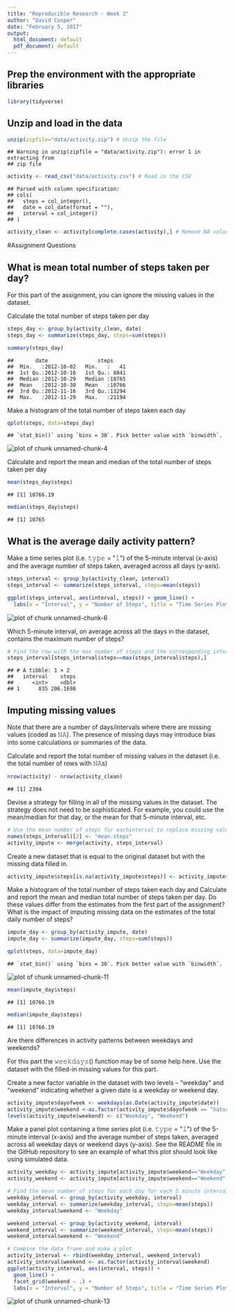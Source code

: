 ```yaml
---
title: "Reproducible Research - Week 2"
author: "David Cooper"
date: "February 5, 2017"
output:
  html_document: default
  pdf_document: default
---
```




## Prep the environment with the appropriate libraries

```r
library(tidyverse)
```
## Unzip and load in the data

```r
unzip(zipfile="data/activity.zip") # Unzip the file
```

```
## Warning in unzip(zipfile = "data/activity.zip"): error 1 in extracting from
## zip file
```

```r
activity <- read_csv("data/activity.csv") # Read in the CSV
```

```
## Parsed with column specification:
## cols(
##   steps = col_integer(),
##   date = col_date(format = ""),
##   interval = col_integer()
## )
```

```r
activity_clean <- activity[complete.cases(activity),] # Remove NA values
```

#Assignment Questions

## What is mean total number of steps taken per day?
For this part of the assignment, you can ignore the missing values in the dataset.

Calculate the total number of steps taken per day  

```r
steps_day <- group_by(activity_clean, date)
steps_day <- summarize(steps_day, steps=sum(steps))

summary(steps_day)
```

```
##       date                steps      
##  Min.   :2012-10-02   Min.   :   41  
##  1st Qu.:2012-10-16   1st Qu.: 8841  
##  Median :2012-10-29   Median :10765  
##  Mean   :2012-10-30   Mean   :10766  
##  3rd Qu.:2012-11-16   3rd Qu.:13294  
##  Max.   :2012-11-29   Max.   :21194
```
  
Make a histogram of the total number of steps taken each day  

```r
qplot(steps, data=steps_day)
```

```
## `stat_bin()` using `bins = 30`. Pick better value with `binwidth`.
```

![plot of chunk unnamed-chunk-4](figure/unnamed-chunk-4-1.png)
  
Calculate and report the mean and median of the total number of steps taken per day  

```r
mean(steps_day$steps)
```

```
## [1] 10766.19
```

```r
median(steps_day$steps)
```

```
## [1] 10765
```
  
## What is the average daily activity pattern?

Make a time series plot (i.e. 𝚝𝚢𝚙𝚎 = "𝚕") of the 5-minute interval (x-axis) and the average number of steps taken, averaged across all days (y-axis).  


```r
steps_interval <- group_by(activity_clean, interval)
steps_interval <- summarize(steps_interval, steps=mean(steps))

ggplot(steps_interval, aes(interval, steps)) + geom_line() + 
  labs(x = "Interval", y = "Number of Steps", title = "Time Series Plot of Daily steps per 5 Minute Interval")
```

![plot of chunk unnamed-chunk-6](figure/unnamed-chunk-6-1.png)
  
Which 5-minute interval, on average across all the days in the dataset, contains the maximum number of steps?

```r
# Find the row with the max number of steps and the corresponding interval
steps_interval[steps_interval$steps==max(steps_interval$steps),]
```

```
## # A tibble: 1 × 2
##   interval    steps
##      <int>    <dbl>
## 1      835 206.1698
```
  
## Imputing missing values

Note that there are a number of days/intervals where there are missing values (coded as 𝙽𝙰). The presence of missing days may introduce bias into some calculations or summaries of the data.  

Calculate and report the total number of missing values in the dataset (i.e. the total number of rows with 𝙽𝙰s) 

```r
nrow(activity) - nrow(activity_clean)
```

```
## [1] 2304
```

Devise a strategy for filling in all of the missing values in the dataset. The strategy does not need to be sophisticated. For example, you could use the mean/median for that day, or the mean for that 5-minute interval, etc.  

```r
# Use the mean number of steps for eachinterval to replace missing values
names(steps_interval)[2] <- "mean.steps"
activity_impute <- merge(activity, steps_interval)
```

Create a new dataset that is equal to the original dataset but with the missing data filled in.

```r
activity_impute$steps[is.na(activity_impute$steps)] <- activity_impute$mean.steps[is.na(activity_impute$steps)]
```
Make a histogram of the total number of steps taken each day and Calculate and report the mean and median total number of steps taken per day. Do these values differ from the estimates from the first part of the assignment? What is the impact of imputing missing data on the estimates of the total daily number of steps?  

```r
impute_day <- group_by(activity_impute, date)
impute_day <- summarize(impute_day, steps=sum(steps))

qplot(steps, data=impute_day)
```

```
## `stat_bin()` using `bins = 30`. Pick better value with `binwidth`.
```

![plot of chunk unnamed-chunk-11](figure/unnamed-chunk-11-1.png)

```r
mean(impute_day$steps)
```

```
## [1] 10766.19
```

```r
median(impute_day$steps)
```

```
## [1] 10766.19
```

Are there differences in activity patterns between weekdays and weekends?  

For this part the 𝚠𝚎𝚎𝚔𝚍𝚊𝚢𝚜() function may be of some help here. Use the dataset with the filled-in missing values for this part.

Create a new factor variable in the dataset with two levels – “weekday” and “weekend” indicating whether a given date is a weekday or weekend day.

```r
activity_impute$dayofweek <- weekdays(as.Date(activity_impute$date))
activity_impute$weekend <-as.factor(activity_impute$dayofweek == "Saturday"|activity_impute$dayofweek == "Sunday")
levels(activity_impute$weekend) <- c("Weekday", "Weekend")
```
  
Make a panel plot containing a time series plot (i.e. 𝚝𝚢𝚙𝚎 = "𝚕") of the 5-minute interval (x-axis) and the average number of steps taken, averaged across all weekday days or weekend days (y-axis). See the README file in the GitHub repository to see an example of what this plot should look like using simulated data.

```r
activity_weekday <- activity_impute[activity_impute$weekend=="Weekday",]
activity_weekend <- activity_impute[activity_impute$weekend=="Weekend",]

# Find the mean number of steps for each day for each 5 minute interval
weekday_interval <- group_by(activity_weekday, interval)
weekday_interval <- summarize(weekday_interval, steps=mean(steps))
weekday_interval$weekend <- "Weekday"

weekend_interval <- group_by(activity_weekend, interval)
weekend_interval <- summarize(weekend_interval, steps=mean(steps))
weekend_interval$weekend <- "Weekend"

# Combine the data frame and make a plot
activity_interval <- rbind(weekday_interval, weekend_interval)
activity_interval$weekend <- as.factor(activity_interval$weekend)
ggplot(activity_interval, aes(interval, steps)) + 
  geom_line() + 
  facet_grid(weekend ~ .) + 
  labs(x = "Interval", y = "Number of Steps", title = "Time Series Plot of Daily steps per Interval - Weekdays vs Weekends")
```

![plot of chunk unnamed-chunk-13](figure/unnamed-chunk-13-1.png)
